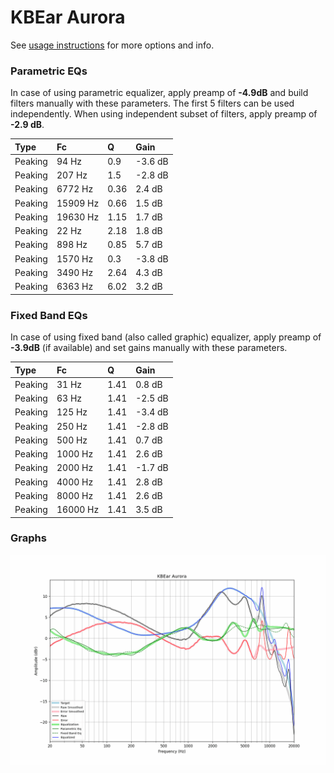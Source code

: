 # KBEar Aurora
See [usage instructions](https://github.com/jaakkopasanen/AutoEq#usage) for more options and info.

### Parametric EQs
In case of using parametric equalizer, apply preamp of **-4.9dB** and build filters manually
with these parameters. The first 5 filters can be used independently.
When using independent subset of filters, apply preamp of **-2.9 dB**.

| Type    | Fc       |    Q | Gain    |
|:--------|:---------|:-----|:--------|
| Peaking | 94 Hz    | 0.9  | -3.6 dB |
| Peaking | 207 Hz   | 1.5  | -2.8 dB |
| Peaking | 6772 Hz  | 0.36 | 2.4 dB  |
| Peaking | 15909 Hz | 0.66 | 1.5 dB  |
| Peaking | 19630 Hz | 1.15 | 1.7 dB  |
| Peaking | 22 Hz    | 2.18 | 1.8 dB  |
| Peaking | 898 Hz   | 0.85 | 5.7 dB  |
| Peaking | 1570 Hz  | 0.3  | -3.8 dB |
| Peaking | 3490 Hz  | 2.64 | 4.3 dB  |
| Peaking | 6363 Hz  | 6.02 | 3.2 dB  |

### Fixed Band EQs
In case of using fixed band (also called graphic) equalizer, apply preamp of **-3.9dB**
(if available) and set gains manually with these parameters.

| Type    | Fc       |    Q | Gain    |
|:--------|:---------|:-----|:--------|
| Peaking | 31 Hz    | 1.41 | 0.8 dB  |
| Peaking | 63 Hz    | 1.41 | -2.5 dB |
| Peaking | 125 Hz   | 1.41 | -3.4 dB |
| Peaking | 250 Hz   | 1.41 | -2.8 dB |
| Peaking | 500 Hz   | 1.41 | 0.7 dB  |
| Peaking | 1000 Hz  | 1.41 | 2.6 dB  |
| Peaking | 2000 Hz  | 1.41 | -1.7 dB |
| Peaking | 4000 Hz  | 1.41 | 2.8 dB  |
| Peaking | 8000 Hz  | 1.41 | 2.6 dB  |
| Peaking | 16000 Hz | 1.41 | 3.5 dB  |

### Graphs
![](./KBEar%20Aurora.png)